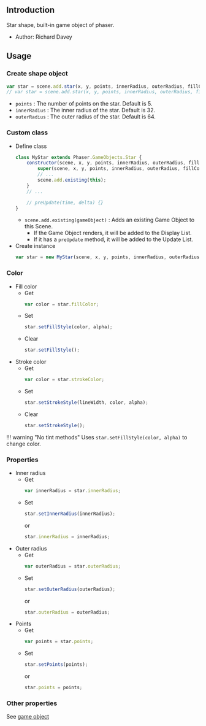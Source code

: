 ## Introduction

Star shape, built-in game object of phaser.

- Author: Richard Davey

## Usage

### Create shape object

```javascript
var star = scene.add.star(x, y, points, innerRadius, outerRadius, fillColor);
// var star = scene.add.star(x, y, points, innerRadius, outerRadius, fillColor, fillAlpha);
```

- `points` : The number of points on the star. Default is 5.
- `innerRadius` : The inner radius of the star. Default is 32.
- `outerRadius` : The outer radius of the star. Default is 64.

### Custom class

- Define class
    ```javascript
    class MyStar extends Phaser.GameObjects.Star {
        constructor(scene, x, y, points, innerRadius, outerRadius, fillColor) {
            super(scene, x, y, points, innerRadius, outerRadius, fillColor);
            // ...
            scene.add.existing(this);
        }
        // ...

        // preUpdate(time, delta) {}
    }
    ```
    - `scene.add.existing(gameObject)` : Adds an existing Game Object to this Scene.
        - If the Game Object renders, it will be added to the Display List.
        - If it has a `preUpdate` method, it will be added to the Update List.
- Create instance
    ```javascript
    var star = new MyStar(scene, x, y, points, innerRadius, outerRadius, fillColor);
    ```

### Color

- Fill color
    - Get
        ```javascript
        var color = star.fillColor;
        ```
    - Set
        ```javascript
        star.setFillStyle(color, alpha);
        ```
    - Clear
        ```javascript
        star.setFillStyle();
        ```
- Stroke color
    - Get
        ```javascript
        var color = star.strokeColor;
        ```
    - Set
        ```javascript
        star.setStrokeStyle(lineWidth, color, alpha);
        ```
    - Clear
        ```javascript
        star.setStrokeStyle();
        ```

!!! warning "No tint methods"
    Uses `star.setFillStyle(color, alpha)` to change color.

### Properties

- Inner radius
    - Get
        ```javascript
        var innerRadius = star.innerRadius;
        ```
    - Set
        ```javascript
        star.setInnerRadius(innerRadius);
        ```
        or
        ```javascript
        star.innerRadius = innerRadius;
        ```
- Outer radius
    - Get
        ```javascript
        var outerRadius = star.outerRadius;
        ```
    - Set
        ```javascript
        star.setOuterRadius(outerRadius);
        ```
        or
        ```javascript
        star.outerRadius = outerRadius;
        ```
- Points
    - Get
        ```javascript
        var points = star.points;
        ```
    - Set
        ```javascript
        star.setPoints(points);
        ```
        or
        ```javascript
        star.points = points;
        ```

### Other properties

See [game object](gameobject.md)
